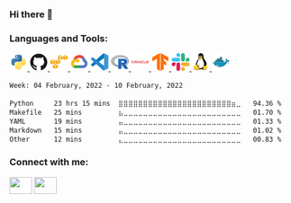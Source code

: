 ### Hi there 👋

<h3 align="left">Languages and Tools:</h3>
<p align="left"> 
  <a href="https://www.python.org" > 
    <img width ='32px' src="https://raw.githubusercontent.com/devicons/devicon/master/icons/python/python-original.svg" alt="python">
</a>
  <a href="https://github.com/" > 
    <img width ='32px' src="https://raw.githubusercontent.com/devicons/devicon/master/icons/github/github-original.svg" alt="github">
</a>
  <a href="https://aws.amazon.com/"> 
    <img width ='32px' src="https://raw.githubusercontent.com/devicons/devicon/master/icons/amazonwebservices/amazonwebservices-original.svg" alt="amazonwebservices">
  </a>
  <a href="https://cloud.google.com/"> 
    <img width ='32px' src="https://raw.githubusercontent.com/devicons/devicon/master/icons/googlecloud/googlecloud-original.svg" alt="googlecloudplatform">
  </a>
  <a href="https://code.visualstudio.com/">
    <img width ='32px' src="https://raw.githubusercontent.com/devicons/devicon/master/icons/vscode/vscode-original.svg" alt="vscode">
  </a>
  <a href="https://www.r-project.org/">
    <img width ='32px' src="https://raw.githubusercontent.com/devicons/devicon/master/icons/r/r-original.svg" alt="r">
  </a> 
  <a href="https://www.oracle.com/database/technologies/appdev/sql.html">
    <img width ='32px' src="https://raw.githubusercontent.com/devicons/devicon/master/icons/oracle/oracle-original.svg" alt="sql">
  </a>
  <a href="https://www.tensorflow.org/">
    <img width ='32px' src="https://raw.githubusercontent.com/devicons/devicon/master/icons/tensorflow/tensorflow-original.svg" alt="slack">
  </a>
  <a href="https://slack.com/">
    <img width ='32px' src="https://raw.githubusercontent.com/devicons/devicon/master/icons/slack/slack-original.svg" alt="slack">
  </a>
  <a href="https://www.linux.org/">
    <img width ='32px' src="https://raw.githubusercontent.com/devicons/devicon/master/icons/linux/linux-original.svg" alt="linux">
  </a>
  <a href="https://www.docker.com/">
    <img width ='32px' src="https://raw.githubusercontent.com/devicons/devicon/master/icons/docker/docker-original.svg" alt="docker">
  </a> 
</p>

<!--START_SECTION:waka-->
```text
Week: 04 February, 2022 - 10 February, 2022

Python     23 hrs 15 mins  ⣿⣿⣿⣿⣿⣿⣿⣿⣿⣿⣿⣿⣿⣿⣿⣿⣿⣿⣿⣿⣿⣿⣿⣶⣀   94.36 % 
Makefile   25 mins         ⣦⣀⣀⣀⣀⣀⣀⣀⣀⣀⣀⣀⣀⣀⣀⣀⣀⣀⣀⣀⣀⣀⣀⣀⣀   01.70 % 
YAML       19 mins         ⣤⣀⣀⣀⣀⣀⣀⣀⣀⣀⣀⣀⣀⣀⣀⣀⣀⣀⣀⣀⣀⣀⣀⣀⣀   01.33 % 
Markdown   15 mins         ⣤⣀⣀⣀⣀⣀⣀⣀⣀⣀⣀⣀⣀⣀⣀⣀⣀⣀⣀⣀⣀⣀⣀⣀⣀   01.02 % 
Other      12 mins         ⣄⣀⣀⣀⣀⣀⣀⣀⣀⣀⣀⣀⣀⣀⣀⣀⣀⣀⣀⣀⣀⣀⣀⣀⣀   00.83 % 
```
<!--END_SECTION:waka-->

<h3 align="left">Connect with me:</h3>
<p align="left">
<a href="https://www.twitter.com/kelseyskvoretz" target="blank"><img align="center" src="https://cdn.jsdelivr.net/npm/simple-icons@3.0.1/icons/twitter.svg" alt="" height="30" width="40" /></a>
<a href="https://www.linkedin.com/in/kelsey-skvoretz/" target="blank"><img align="center" src="https://cdn.jsdelivr.net/npm/simple-icons@3.0.1/icons/linkedin.svg" alt="" height="30" width="40" /></a>
</p>

<!--
**skvorekn/skvorekn** is a ✨ _special_ ✨ repository because its `README.md` (this file) appears on your GitHub profile.

Here are some ideas to get you started:

- 🔭 I’m currently working on ...
- 🌱 I’m currently learning ...
- 👯 I’m looking to collaborate on ...
- 🤔 I’m looking for help with ...
- 💬 Ask me about ...
- 📫 How to reach me: ...
- 😄 Pronouns: ...
- ⚡ Fun fact: ...
-->
